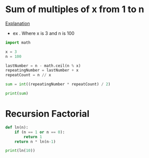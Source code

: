 
# Sum of multiples of x from 1 to n

[Explanation](https://betterexplained.com/articles/techniques-for-adding-the-numbers-1-to-100/)

- ex . Where x is 3 and n is 100

```python {cmd}
import math

x = 3
n = 100

lastNumber = n - math.ceil(n % x)
repeatingNumber = lastNumber + x
repeatCount = n // x

sum = int((repeatingNumber * repeatCount) / 2)

print(sum)
```

# Recursion Factorial

```python
def ln(n):
    if (n == 1 or n == 0):
        return 1
    return n * ln(n-1)

print(ln(10))
```

